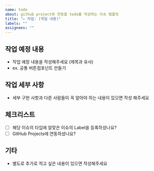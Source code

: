 ```yaml
---
name: todo
about: github project와 연동할 todo를 작성하는 이슈 템플릿
title: "✏️ 작업: (작업 내용)"
labels: ""
assignees: ""
---
```


## 작업 예정 내용

- 작업 예정 내용을 작성해주세요 (제목과 유사)
- ex. 공통 버튼컴포넌트 만들기

## 작업 세부 사항

- 세부 구현 사항과 다른 사람들이 꼭 알아야 하는 내용이 있으면 작성 해주세요

## 체크리스트

- [ ] 해당 이슈의 타입에 알맞은 이슈의 Label을 등록하셨나요?
- [ ] GitHub Projects에 연동하셨나요?

## 기타

- 별도로 추가로 적고 싶은 내용이 있으면 작성해주세요

